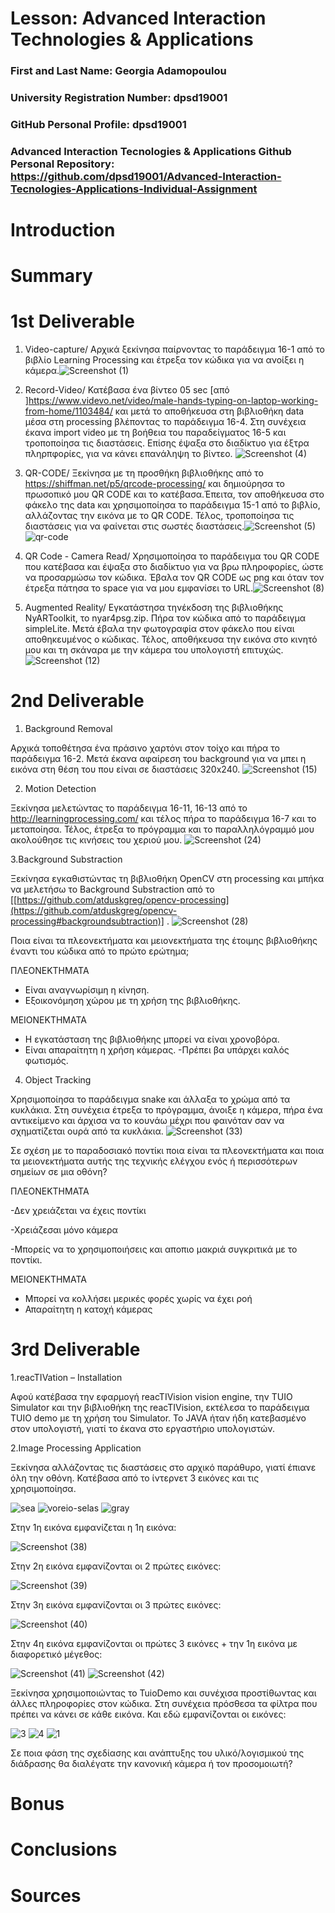 # Lesson: Advanced Interaction Technologies & Applications

### First and Last Name: Georgia Adamopoulou
### University Registration Number: dpsd19001
### GitHub Personal Profile: dpsd19001
### Advanced Interaction Tecnologies & Applications Github Personal Repository: https://github.com/dpsd19001/Advanced-Interaction-Tecnologies-Applications-Individual-Assignment

# Introduction

# Summary


# 1st Deliverable


1. Video-capture/ Αρχικά ξεκίνησα παίρνοντας το παράδειγμα 16-1 από το βιβλίο Learning Processing και έτρεξα τον κώδικα για να ανοίξει η κάμερα.![Screenshot (1)](https://user-images.githubusercontent.com/100957090/199227746-c9fa038d-f9eb-4374-a11d-769113a7aa28.png)



2. Record-Video/ Κατέβασα ένα βίντεο 05 sec [από ]https://www.videvo.net/video/male-hands-typing-on-laptop-working-from-home/1103484/ και μετά το αποθήκευσα στη βιβλιοθήκη data μέσα στη processing βλέποντας το παράδειγμα 16-4. Στη συνέχεια έκανα import video με τη βοήθεια του παραδείγματος 16-5 και τροποποίησα τις διαστάσεις. Επίσης έψαξα στο διαδίκτυο για έξτρα πληρπφορίες, για να κάνει επανάληψη το βίντεο. ![Screenshot (4)](https://user-images.githubusercontent.com/100957090/199236758-613caf0b-fe2c-4863-aaab-dfd1694bbaa8.png)

3. QR-CODE/ Ξεκίνησα με τη προσθήκη βιβλιοθήκης από το https://shiffman.net/p5/qrcode-processing/ και δημιούρησα το πρωσοπικό μου QR CODE και το κατέβασα.Έπειτα, τον αποθήκευσα στο φάκελο της data και χρησιμοποίησα το παράδειγμα 15-1 από το βιβλίο, αλλάζοντας την εικόνα με το QR CODE. Τέλος, τροποποίησα τις διαστάσεις για να φαίνεται στις σωστές διαστάσεις.![Screenshot (5)](https://user-images.githubusercontent.com/100957090/199255351-a5bc8389-4399-4fd2-8001-413c6429bef2.png) ![qr-code](https://user-images.githubusercontent.com/100957090/199255530-a591bbb7-5aea-4e5d-b85a-f733d45d4296.png)

4. QR Code - Camera Read/ Χρησιμοποίησα το παράδειγμα του QR CODE που κατέβασα και έψαξα στο διαδίκτυο για να βρω πληροφορίες, ώστε να προσαρμώσω τον κώδικα. Έβαλα τον QR CODE ως png και όταν τον έτρεξα πάτησα το space για να μου εμφανίσει το URL.![Screenshot (8)](https://user-images.githubusercontent.com/100957090/199261364-8ef05daf-a18d-4a36-96e8-4de9804ed71c.png)

5.  Augmented Reality/ Εγκατάστησα τηνέκδοση της βιβλιοθήκης NyARToolkit, το nyar4psg.zip. Πήρα τον κώδικα από το παράδειγμα simpleLite. Μετά έβαλα την φωτογραφία στον φάκελο που είναι αποθηκευμένος ο κώδικας. Τέλος, αποθήκευσα την εικόνα στο κινητό μου και τη σκάναρα με την κάμερα του υπολογιστή επιτυχώς. ![Screenshot (12)](https://user-images.githubusercontent.com/100957090/199272119-b28a180c-05da-4b92-a258-7afc58d7f708.png)




# 2nd Deliverable
1. Background Removal


Αρχικά τοποθέτησα ένα πράσινο χαρτόνι στον τοίχο και πήρα το παράδειγμα 16-2. Μετά έκανα αφαίρεση του background για να μπει η εικόνα στη θέση του που είναι σε διαστάσεις 320x240.
![Screenshot (15)](https://user-images.githubusercontent.com/100957090/207062968-bf883469-c714-4c2a-ae8d-b00fa9fb76d3.png)

2. Motion Detection


Ξεκίνησα μελετώντας το παράδειγμα 16-11, 16-13 από το http://learningprocessing.com/ και τέλος πήρα το παράδειγμα 16-7 και το μεταποίησα. Τέλος, έτρεξα το πρόγραμμα και το παραλληλόγραμμό μου ακολούθησε τις κινήσεις του χεριού μου. ![Screenshot (24)](https://user-images.githubusercontent.com/100957090/207364393-a2371d0b-6588-44c4-b466-1dfb326ceb7a.png)

3.Background Substraction


Ξεκίνησα εγκαθιστώντας τη βιβλιοθήκη OpenCV στη processing και μπήκα να μελετήσω το Background Substraction από το [[https://github.com/atduskgreg/opencv-processing](https://github.com/atduskgreg/opencv-processing#backgroundsubtraction)] . ![Screenshot (28)](https://user-images.githubusercontent.com/100957090/207376442-70e427b8-47d5-44aa-b644-ad6bfe6558f9.png)

Ποια είναι τα πλεονεκτήματα και μειονεκτήματα της έτοιμης βιβλιοθήκης έναντι του κώδικα από το πρώτο ερώτημα;

ΠΛΕΟΝΕΚΤΗΜΑΤΑ  

- Είναι αναγνωρίσιμη η κίνηση.
- Εξοικονόμηση χώρου με τη χρήση της βιβλιοθήκης.

ΜΕΙΟΝΕΚΤΗΜΑΤΑ

- Η εγκατάσταση της βιβλιοθήκης μπορεί να είναι χρονοβόρα.
- Είναι απαραίτητη η χρήση κάμερας.
-Πρέπει βα υπάρχει καλός φωτισμός.

4. Object Tracking


Χρησιμοποίησα το παράδειγμα snake και άλλαξα το χρώμα από τα κυκλάκια. Στη συνέχεια έτρεξα το πρόγραμμα, άνοιξε η κάμερα, πήρα ένα αντικείμενο και άρχισα να το κουνάω μέχρι που φαινόταν σαν να σχηματίζεται ουρά από τα κυκλάκια.  ![Screenshot (33)](https://user-images.githubusercontent.com/100957090/207388176-24ee9097-6593-4d17-b3fa-111e4a1ae0a9.png)

Σε σχέση με το παραδοσιακό ποντίκι ποια είναι τα πλεονεκτήματα και ποια τα μειονεκτήματα αυτής της τεχνικής ελέγχου ενός ή περισσότερων σημείων σε μια οθόνη?

ΠΛΕΟΝΕΚΤΗΜΑΤΑ   

-Δεν χρειάζεται να έχεις ποντίκι

-Χρειάζεσαι μόνο κάμερα

-Μπορείς να το χρησιμοποιήσεις και αποπιο μακριά συγκριτικά με το ποντίκι.

ΜΕΙΟΝΕΚΤΗΜΑΤΑ

- Μπορεί να κολλήσει μερικές φορές χωρίς να έχει ροή
- Απαραίτητη η κατοχή κάμερας


# 3rd Deliverable 
1.reacTIVation – Installation

Αφού κατέβασα την εφαρμογή reacTIVision vision engine, την TUIO Simulator και την βιβλιοθήκη της reacTIVision, εκτέλεσα το παράδειγμα TUIO demo με τη χρήση του Simulator. Το JAVA ήταν ήδη κατεβασμένο στον υπολογιστή, γιατί το έκανα στο εργαστήριο υπολογιστών.


2.Image Processing Application

Ξεκίνησα αλλάζοντας τις διαστάσεις στο αρχικό παράθυρο, γιατί έπιανε όλη την οθόνη. Κατέβασα από το ίντερνετ 3 εικόνες και τις χρησιμοποίησα. 


![sea](https://user-images.githubusercontent.com/100957090/212116032-046e6a3b-a660-4cf3-bf63-582a7c46950a.jpg) ![voreio-selas](https://user-images.githubusercontent.com/100957090/212116286-14d4a9b0-7a1a-43df-b1df-c4de715fb3ba.jpg) ![gray](https://user-images.githubusercontent.com/100957090/212116313-e3b1fc61-0894-4c86-a1c0-493b8db7b9b4.png)


Στην 1η εικόνα εμφανίζεται η 1η εικόνα:


![Screenshot (38)](https://user-images.githubusercontent.com/100957090/212124544-c21ce6fe-4870-4a72-8e6a-99a8e4b8244d.png)

Στην 2η εικόνα εμφανίζονται οι 2 πρώτες εικόνες:


![Screenshot (39)](https://user-images.githubusercontent.com/100957090/212124661-2d2012c5-9003-4dd5-8cd0-433ee7e325ee.png)

Στην 3η εικόνα εμφανίζονται οι 3 πρώτες εικόνες:

![Screenshot (40)](https://user-images.githubusercontent.com/100957090/212124794-1b5eda3b-112d-41cb-924f-039392dc167a.png)

Στην 4η εικόνα εμφανίζονται οι πρώτες 3 εικόνες + την 1η εικόνα με διαφορετικό μέγεθος:

![Screenshot (41)](https://user-images.githubusercontent.com/100957090/212125016-165dddc5-f869-41bd-82bd-00e660e282b0.png)
![Screenshot (42)](https://user-images.githubusercontent.com/100957090/212125090-bebe2945-eba4-4684-9f0e-64d045d1d894.png)



Ξεκίνησα χρησιμοποιώντας το TuioDemo και συνέχισα προστίθωντας και άλλες πληροφορίες στον κώδικα. Στη συνέχεια πρόσθεσα τα φίλτρα που πρέπει να κάνει σε κάθε εικόνα.
Και εδώ εμφανίζονται οι εικόνες: 


![3](https://user-images.githubusercontent.com/100957090/212121517-82f263d6-8efc-4b3f-a352-ad2ebcb83948.png)
![4](https://user-images.githubusercontent.com/100957090/212121626-ac0bd5bb-dfec-4c6e-a565-39229689d71e.png)
![1](https://user-images.githubusercontent.com/100957090/212121657-d14695c5-b6c2-4f8c-84bc-9d710d90fa5f.png)


Σε ποια φάση της σχεδίασης και ανάπτυξης του υλικό/λογισμικού της διάδρασης θα διαλέγατε την κανονική κάμερα ή τον προσομοιωτή?




# Bonus 


# Conclusions


# Sources

